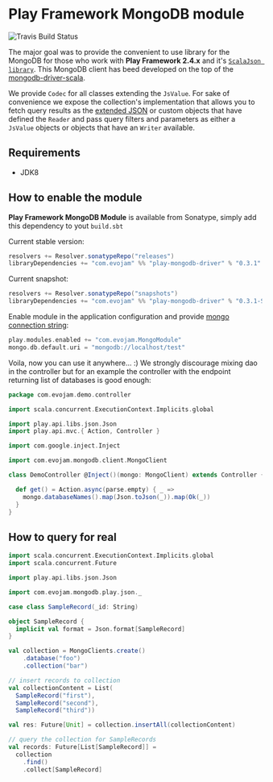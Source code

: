 Play Framework MongoDB module
===========================

![Travis Build Status](https://travis-ci.org/evojam/play-mongodb-driver.svg)

The major goal was to provide the convenient to use library for the MongoDB for those who work with **Play Framework 2.4.x** and it's [`ScalaJson library`](https://www.playframework.com/documentation/2.4.x/ScalaJson). This MongoDB client has beed developed on the top of the [mongodb-driver-scala](https://github.com/evojam/mongodb-driver-scala).

We provide `Codec` for all classes extending the `JsValue`. For sake of convenience we expose the collection's implementation that allows you to fetch query results as the [extended JSON](http://docs.mongodb.org/manual/reference/mongodb-extended-json/) or custom objects that have defined the `Reader` and pass query filters and parameters as either a `JsValue` objects or objects that have an `Writer` available.

## Requirements

- JDK8

## How to enable the module

**Play Framework MongoDB Module** is available from Sonatype, simply add this dependency to yout `build.sbt`

Current stable version:

```scala
resolvers += Resolver.sonatypeRepo("releases")
libraryDependencies += "com.evojam" %% "play-mongodb-driver" % "0.3.1"
```

Current snapshot:

```scala
resolvers += Resolver.sonatypeRepo("snapshots")
libraryDependencies += "com.evojam" %% "play-mongodb-driver" % "0.3.1-SNAPSHOT"
```

Enable module in the application configuration and provide [mongo connection string](http://docs.mongodb.org/manual/reference/connection-string/):

```scala
play.modules.enabled += "com.evojam.MongoModule"
mongo.db.default.uri = "mongodb://localhost/test"
```

Voila, now you can use it anywhere... :) We strongly discourage mixing dao in the controller but for an example the controller with the endpoint returning list of databases is good enough:

```scala
package com.evojam.demo.controller

import scala.concurrent.ExecutionContext.Implicits.global

import play.api.libs.json.Json
import play.api.mvc.{ Action, Controller }

import com.google.inject.Inject

import com.evojam.mongodb.client.MongoClient

class DemoController @Inject()(mongo: MongoClient) extends Controller {

  def get() = Action.async(parse.empty) { _ =>
    mongo.databaseNames().map(Json.toJson(_)).map(Ok(_))
  }
}
```

## How to query for real

```scala
import scala.concurrent.ExecutionContext.Implicits.global
import scala.concurrent.Future

import play.api.libs.json.Json

import com.evojam.mongodb.play.json._

case class SampleRecord(_id: String)

object SampleRecord {
  implicit val format = Json.format[SampleRecord]
}

val collection = MongoClients.create()
    .database("foo")
    .collection("bar")

// insert records to collection
val collectionContent = List(
  SampleRecord("first"),
  SampleRecord("second"),
  SampleRecord("third"))

val res: Future[Unit] = collection.insertAll(collectionContent)

// query the collection for SampleRecords
val records: Future[List[SampleRecord]] =
  collection
    .find()
    .collect[SampleRecord]

```
